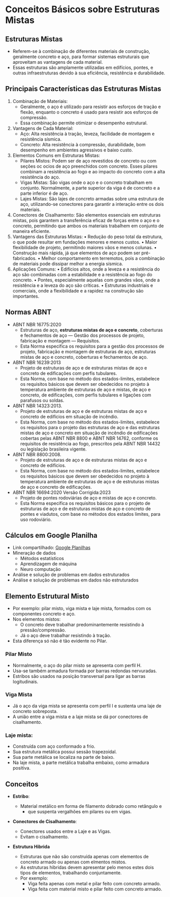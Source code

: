 # Conceitos Básicos sobre Estruturas Mistas

## Estruturas Mistas
- Referem-se à combinação de diferentes materiais de construção, geralmente concreto e aço, para formar sistemas estruturais que aproveitam as vantagens de cada material.
- Essas estruturas são amplamente utilizadas em edifícios, pontes, e outras infraestruturas devido à sua eficiência, resistência e durabilidade.

## Principais Características das Estruturas Mistas

1.	Combinação de Materiais: 
    - Geralmente, o aço é utilizado para resistir aos esforços de tração e flexão, enquanto o concreto é usado para resistir aos esforços de compressão.
    - Essa combinação permite otimizar o desempenho estrutural.
2.	Vantagens de Cada Material:
    - Aço: Alta resistência à tração, leveza, facilidade de montagem e resistência sísmica.
    - Concreto: Alta resistência à compressão, durabilidade, bom desempenho em ambientes agressivos e baixo custo.
3.	Elementos Comuns em Estruturas Mistas:
    - Pilares Mistos: Podem ser de aço revestidos de concreto ou com seções oc ocios de aço preenchidos com concreto. Esses pilares combinam a resistência ao fogo e ao impacto do concreto com a alta resistência do aço.
    - Vigas Mistas: São vigas onde o aço e o concreto trabalham em conjunto. Normalmente, a parte superior da viga é de concreto e a parte inferior é de aço.
    - Lajes Mistas: São lajes de concreto armadas sobre uma estrutura de aço, utilizando-se conectores para garantir a interação entre os dois materiais.
4.	Conectores de Cisalhamento: São elementos essenciais em estruturas mistas, pois garantem a transferência eficaz de forças entre o aço e o concreto, permitindo que ambos os materiais trabalhem em conjunto de maneira eficiente.
5.	Vantagens das Estruturas Mistas:
•	Redução do peso total da estrutura, o que pode resultar em fundações menores e menos custos.
•	Maior flexibilidade de projeto, permitindo maiores vãos e menos colunas.
•	Construção mais rápida, já que elementos de aço podem ser pré-fabricados.
•	Melhor comportamento em terremotos, pois a combinação de materiais pode dissipar melhor a energia sísmica.
6.	Aplicações Comuns:
•	Edifícios altos, onde a leveza e a resistência do aço são combinadas com a estabilidade e a resistência ao fogo do concreto.
•	Pontes, especialmente aquelas com grandes vãos, onde a resistência e a leveza do aço são críticas.
•	Estruturas industriais e comerciais, onde a flexibilidade e a rapidez na construção são importantes.

## Normas ABNT
- ABNT NBR 16775:2020
    - Estruturas de aço, **estruturas mistas de aço e concreto**, coberturas e fechamentos de aço — Gestão dos processos de projeto, fabricação e montagem — Requisitos.
    - Esta Norma especifica os requisitos para a gestão dos processos de projeto, fabricação e montagem de estruturas de aço, estruturas mistas de aço e concreto, coberturas e fechamentos de aço.
- ABNT NBR 16239:2013
    - Projeto de estruturas de aço e de estruturas mistas de aço e concreto de edificações com perfis tubulares.
    - Esta Norma, com base no método dos estados-limites, estabelece os requisitos básicos que devem ser obedecidos no projeto à temperatura ambiente de estruturas de aço e mistas, de aço e concreto, de edificações, com perfis tubulares e ligações com parafusos ou soldas.
- ABNT NBR 14323:2013.
    - Projeto de estruturas de aço e de estruturas mistas de aço e concreto de edifícios em situação de incêndio.
    - Esta Norma, com base no método dos estados-limites, estabelece os requisitos para o projeto das estruturas de aço e das estruturas mistas de aço e concreto em situação de incêndio de edificações cobertas pelas ABNT NBR 8800 e ABNT NBR 14762, conforme os requisitos de resistência ao fogo, prescritos pela ABNT NBR 14432 ou legislação brasileira vigente.
- ABNT NBR 8800:2008.
    - Projeto de estruturas de aço e de estruturas mistas de aço e concreto de edifícios.
    - Esta Norma, com base no método dos estados-limites, estabelece os requisitos básicos que devem ser obedecidos no projeto à temperatura ambiente de estruturas de aço e de estruturas mistas de aço e concreto de edificações.
- ABNT NBR 16694:2020 Versão Corrigida:2023
    - Projeto de pontes rodoviárias de aço e mistas de aço e concreto.
    - Esta Norma especifica os requisitos básicos para o projeto de estruturas de aço e de estruturas mistas de aço e concreto de pontes e viadutos, com base no métodos dos estados limites, para uso rodoviário.

## Cálculos em Google Planilha
- Link compartilhado: [Google Planilhas](https://docs.google.com/spreadsheets/d/1s2VlY8rTv2CESOstlLFWnC0nG5Uh98s4v8drQa6cj8A/edit?usp=sharing)
- Mineração de dados
    - Métodos estatísticos
    - Aprendizagem de máquina
    - Neuro computação
- Análise e solução de problemas em dados estruturados
- Análise e solução de problemas em dados não estruturados

## Elemento Estrutural Misto
- Por exemplo: pilar misto, viga mista e laje mista, formados com os componentes concreto e aço.
- Nos elementos mistos:
    - O concreto deve trabalhar predominantemente resistindo à pressão/compressão.
    - Já o aço deve trabalhar resistindo à tração.
- Esta diferença só não é tão evidente no Pilar.

### Pilar Misto
- Normalmente, o aço do pilar misto se apresenta com perfil H.
- Usa-se também armadura formada por barras redondas nervuradas.
- Estribos são usados na posição transversal para ligar as barras logitudinais. 

### Viga Mista
- Já o aço da viga mista se apresenta com perfil I e sustenta uma laje de concreto sobreposta.
- A união entre a viga mista e a laje mista se dá por conectores de cisalhamento.

### Laje mista:
- Construída com aço conformado a frio.
- Sua estrutura metálica possui sessão trapezoidal.
- Sua parte metálica se localiza na parte de baixo.
- Na laje mista, a parte metálica trabalha embaixo, como armadura positiva.

## Conceitos
- **Estribo**:
    - Material metálico em forma de filamento dobrado como retângulo e
        - que suspenta vergalhões em pilares ou em vigas. 

- **Conectores de Cisalhamento**:
    - Conectores usados entre a Laje e as Vigas.
    - Evitam o cisalhamento.

- **Estrutura Hibrida**
    - Estruturas que não são construída apenas com elementos de concreto armado ou apenas com elmentos mistos.
    - As estruturas hibridas devem apresentar pelo menos estes dois tipos de elementos, trabalhando conjuntamente.
    - Por exemplo: 
        - Viga feita apenas com metal e pilar feito com concreto armado.
        - Viga feita com material misto e pilar feito com concreto armado.

